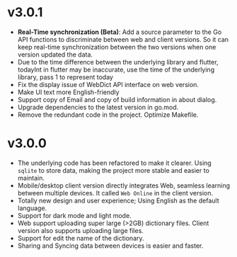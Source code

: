 # v3.0.1
- **Real-Time synchronization (Beta)**:  Add a source parameter to the Go API functions to discriminate between web and client versions. So it can keep real-time synchronization between the two versions when one version updated the data.
- Due to the time difference between the underlying library and flutter, todayInt in flutter may be inaccurate, use the time of the underlying library, pass 1 to represent today
- Fix the display issue of WebDict API interface on web version.
- Make UI text more English-friendly
- Support copy of Email and copy of build information in about dialog.
- Upgrade dependencies to the latest version in go.mod.
- Remove the redundant code in the project. Optimize Makefile.
# v3.0.0
- The underlying code has been refactored to make it clearer. Using `sqlite` to store data, making the project more stable and easier to maintain.
- Mobile/desktop client version directly integrates Web, seamless learning between multiple devices. It called `Web Online` in the client version.
- Totally new design and user experience; Using English as the default language.
- Support for dark mode and light mode.
- Web support uploading super large (>2GB) dictionary files. Client version also supports uploading large files.
- Support for edit the name of the dictionary.
- Sharing  and Syncing data between devices is easier and faster.
